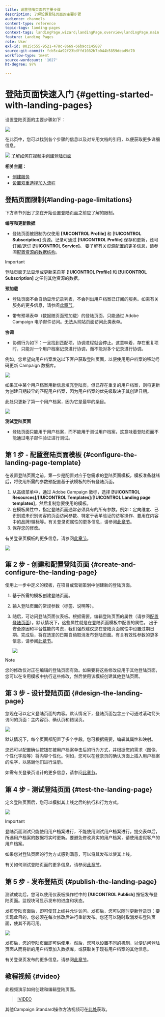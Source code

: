 ```yaml
---
title: 设置登陆页面的主要步骤
description: 了解设置登陆页面的主要步骤
audience: channels
content-type: reference
topic-tags: landing-pages
context-tags: landingPage,wizard;landingPage,overview;landingPage,main
feature: Landing Pages
role: User
exl-id: 8015c555-9521-478c-8669-66b9cc145887
source-git-commit: fcb5c4a92f23bdffd1082b7b044b5859dead9d70
workflow-type: tm+mt
source-wordcount: '1027'
ht-degree: 97%

---
```


# 登陆页面快速入门 {#getting-started-with-landing-pages}

设置登陆页面的主要步骤如下：

![](assets/lp_steps.png)

在此页中，您可以找到各个步骤的信息以及对专用文档的引用，以便获取更多详细信息。

![](assets/do-not-localize/how-to-video.png) [了解如何在视频中创建登陆页面](#video)

**相关主题：**

* [创建服务](../../audiences/using/creating-a-service.md)
* [设置双重选择加入流程](setting-up-a-double-opt-in-process.md)

## 登陆页面限制{#landing-page-limitations}

下方章节列出了您在开始设置登陆页面之前应了解的限制。

**编写和更新数据**

* 登陆页面被限制为仅使用 **[!UICONTROL Profile]** 和 **[!UICONTROL Subscription]** 资源。记录可通过 **[!UICONTROL Profile]** 保存和更新，还可订阅/退订 **[!UICONTROL Service]**。
要了解有关资源配置的更多信息，请参阅[配置资源的数据结构](../../developing/using/configuring-the-resource-s-data-structure.md)。

>[!IMPORTANT]
>
>登陆页面无法显示或更新来自非 **[!UICONTROL Profile]** 和 **[!UICONTROL Subscription]** 之任何其他资源的数据。

**预加载**

* 登陆页面不会自动显示记录列表，不会列出用户档案已订阅的服务。如需有关服务的更多信息，请参阅[此章节](../../audiences/using/creating-a-service.md)。

* 带有预填表单（数据随页面预加载）的登陆页面，只能通过 Adobe Campaign 电子邮件访问。无法从网站页面访问此类表单。

**协调**

* 协调行为如下：一旦找到匹配项，协调进程就会停止。这意味着，存在重复项时，只能对一个用户档案记录进行协调，而不能对多个记录进行协调。

例如，您希望向用户档案发送以下客户获取登陆页面，以便使用用户档案的移动号码更新 Campaign 数据库。

![](assets/landing_page_limitation_1.png)

如果其中某个用户档案用新信息填充登陆页，但已存在重复的用户档案，则将更新为创建日期较早的匹配用户档案，因为用户档案的优先级取决于其创建日期。

此处只更新了第一个用户档案，因为它是最早的条目。

![](assets/landing_page_limitation_2.png)

**测试登陆页面**

* 登陆页面只能用于用户档案，而不能用于测试用户档案，这意味着登陆页面不能通过电子邮件验证进行测试。

## 第 1 步 - 配置登陆页面模板 {#configure-the-landing-page-template}

在设置登陆页面之前，第一步是配置对应于您需求的登陆页面模板。模板准备就绪后，将使用所需的参数预配置基于该模板的所有登陆页面。

1. 从高级菜单中，通过 Adobe Campaign 徽标，选择 **[!UICONTROL Resources]**/**[!UICONTROL Templates]**/**[!UICONTROL Landing page templates]**，然后复制您要使用的模板。
1. 在模板属性中，指定登陆页面通常必须具有的所有参数。例如：定向维度、已识别或未识别访客的页面访问参数、特定于表单验证的访客操作、要用在内容中的品牌/徽标等。有关登录页属性的更多信息，请参阅[此章节](../../channels/using/configuring-landing-page.md)。
1. 保存您的修改。

有关登录页模板的更多信息，请参阅[此章节](../../channels/using/getting-started-with-landing-pages.md)。

![](assets/lp-steps1.png)

## 第 2 步 - 创建和配置登陆页面 {#create-and-configure-the-landing-page}

使用上一步中定义的模板，在项目或营销策划中创建新的登陆页面。

1. 基于所需的模板创建登陆页面。
1. 输入登陆页面的常规参数（标签、说明等）。
1. 随后，可访问登陆页面仪表板。根据需要，编辑登陆页面的属性（请参阅[配置登陆页面](../../channels/using/configuring-landing-page.md)）。默认情况下，这些属性就是在登陆页面模板中配置的属性。
出于安全原因和平台性能的考虑，我们强烈建议您在登陆页面属性中设置过期日期。完成后，将在选定的日期自动取消发布登陆页面。有关有效性参数的更多信息，请参阅[此章节](../../channels/using/testing-publishing-landing-page.md#setting-up-validity-parameters)。

   ![](assets/lp-steps3.png)

>[!NOTE]
>
>您的修改仅对正在编辑的登陆页面有效。如果要将这些修改应用于其他登陆页面，您可以在专用模板中执行这些修改，然后使用该模板创建其他登陆页面。

## 第 3 步 - 设计登陆页面 {#design-the-landing-page}

您现在可以定义登陆页面的内容。默认情况下，登陆页面包含三个可通过滚动箭头访问的页面：主内容页、确认页和错误页。

![](assets/lp-steps4.png)

默认情况下，每个页面都配置了多个字段。您可根据需要，编辑其属性和映射。

您还可以配置确认按钮在被用户档案单击后的行为方式，并根据您的需求（图像、个性化字段等）将内容个性化。例如，您可以在登录页的确认页面上插入用户档案的名字，以感谢他们进行注册。

如需有关登录页设计的更多信息，请参阅[此章节](../../channels/using/designing-a-landing-page.md)。

## 第 4 步 - 测试登陆页面 {#test-the-landing-page}

定义登陆页面后，您可以模拟其上线之后的执行和行为方式。

![](assets/lp-steps5.png)

>[!IMPORTANT]
>
>登陆页面测试只能使用用户档案进行，不能使用测试用户档案进行。提交表单后，所选用户档案的数据将实时更新。要避免修改真实的用户档案，请使用虚假客户的用户档案。

如果您对登陆页面的行为方式感到满意，可以将其发布以使其上线。

有关如何测试登陆页面的更多信息，请参阅[此章节](../../channels/using/testing-publishing-landing-page.md#testing-the-landing-page-)。

## 第 5 步 - 发布登陆页 {#publish-the-landing-page}

测试成功后，您可以使用仪表板操作栏中的 **[!UICONTROL Publish]** 按钮发布登陆页面。监视块可显示发布的进度和状态。

发布登陆页面后，即可使其上线并允许访问。发布后，您可以随时更新登录页：要实现此目的，您必须在每次修改后进行重新发布。您还可以随时取消发布登陆页面，使其不再可用。

![](assets/lp-steps6.png)

发布后，您的登陆页面即可供使用。然后，您可以设置不同的机制，以便访问登陆页面从而将新的用户档案加入数据库，或获取关于现有用户档案的其他信息。

有关登录页发布的更多信息，请参阅[此章节](../../channels/using/testing-publishing-landing-page.md#publishing-a-landing-page)。

## 教程视频 {#video}

此视频演示如何创建和编辑登陆页面。

>[!VIDEO](https://video.tv.adobe.com/v/24093?quality=12)

其他Campaign Standard操作方法视频可在[此处](https://experienceleague.adobe.com/docs/campaign-standard-learn/tutorials/overview.html?lang=zh-Hans)获取。
